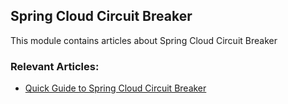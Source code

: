 ## Spring Cloud Circuit Breaker

This module contains articles about Spring Cloud Circuit Breaker

### Relevant Articles:

- [Quick Guide to Spring Cloud Circuit Breaker](https://www.baeldung.com/spring-cloud-circuit-breaker)
